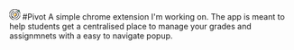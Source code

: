 <img src="icon.png">
#Pivot
A simple chrome extension I'm working on.
The app is meant to help students get a centralised place to manage your grades and assignmnets with a easy to navigate popup.
